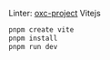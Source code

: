 Linter: [oxc-project](https://oxc-project.github.io/)
Vitejs
```bash
pnpm create vite
pnpm install
pnpm run dev
```